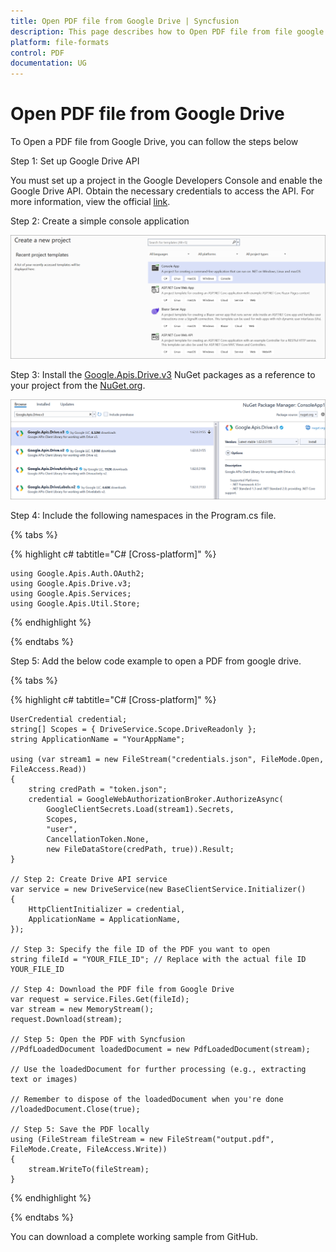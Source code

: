 ```yaml
---
title: Open PDF file from Google Drive | Syncfusion
description: This page describes how to Open PDF file from file google drive in C#  using Syncfusion .NET PDF library.
platform: file-formats
control: PDF
documentation: UG
---
```

# Open PDF file from Google Drive

To Open a PDF file from Google Drive, you can follow the steps below

Step 1: Set up Google Drive API

You must set up a project in the Google Developers Console and enable the Google Drive API. Obtain the necessary credentials to access the API. For more information, view the official [link](https://developers.google.com/drive/api/guides/enable-sdk).

Step 2: Create a simple console application

![Project configuration window](Open-PDF-Images/Console-Application.png)

Step 3: Install the [Google.Apis.Drive.v3](https://www.nuget.org/packages/Google.Apis.Drive.v3) NuGet packages as a reference to your project from the [NuGet.org](https://www.nuget.org/).

![NuGet package installation](open-PDF-Images/Google.Apis.Drive.V3-nuget.png)


Step 4: Include the following namespaces in the Program.cs file.

{% tabs %}

{% highlight c# tabtitle="C# [Cross-platform]" %}

    using Google.Apis.Auth.OAuth2;
    using Google.Apis.Drive.v3;
    using Google.Apis.Services;
    using Google.Apis.Util.Store;

{% endhighlight %}

{% endtabs %}


Step 5: Add the below code example to open a PDF from google drive.

{% tabs %}

{% highlight c# tabtitle="C# [Cross-platform]" %}

    UserCredential credential;
    string[] Scopes = { DriveService.Scope.DriveReadonly };
    string ApplicationName = "YourAppName";

    using (var stream1 = new FileStream("credentials.json", FileMode.Open, FileAccess.Read))
    {
        string credPath = "token.json";
        credential = GoogleWebAuthorizationBroker.AuthorizeAsync(
            GoogleClientSecrets.Load(stream1).Secrets,
            Scopes,
            "user",
            CancellationToken.None,
            new FileDataStore(credPath, true)).Result;
    }

    // Step 2: Create Drive API service
    var service = new DriveService(new BaseClientService.Initializer()
    {
        HttpClientInitializer = credential,
        ApplicationName = ApplicationName,
    });

    // Step 3: Specify the file ID of the PDF you want to open
    string fileId = "YOUR_FILE_ID"; // Replace with the actual file ID YOUR_FILE_ID

    // Step 4: Download the PDF file from Google Drive
    var request = service.Files.Get(fileId);
    var stream = new MemoryStream();
    request.Download(stream);

    // Step 5: Open the PDF with Syncfusion
    //PdfLoadedDocument loadedDocument = new PdfLoadedDocument(stream);

    // Use the loadedDocument for further processing (e.g., extracting text or images)

    // Remember to dispose of the loadedDocument when you're done
    //loadedDocument.Close(true);

    // Step 5: Save the PDF locally
    using (FileStream fileStream = new FileStream("output.pdf", FileMode.Create, FileAccess.Write))
    {
        stream.WriteTo(fileStream);
    }
   
{% endhighlight %}

{% endtabs %}

You can download a complete working sample from GitHub.
